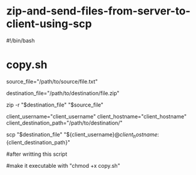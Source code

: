 # zip-and-send-files-from-server-to-client-using-scp

#!/bin/bash
# copy.sh

source_file="/path/to/source/file.txt"

destination_file="/path/to/destination/file.zip"

zip -r "$destination_file" "$source_file"

client_username="client_username"
client_hostname="client_hostname"
client_destination_path="/path/to/destination/"

scp "$destination_file" "${client_username}@${client_hostname}:${client_destination_path}"


#after writting this script

#make it executable with "chmod +x copy.sh"
